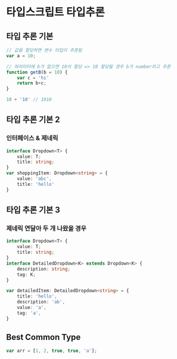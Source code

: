 # 타입스크립트 타입추론
## 타입 추론 기본
```typescript
// 값을 할당하면 변수 타입이 추론됨
var a = 10;

// 파라미터에 b가 없으면 10이 할당 => 10 할당될 경우 b가 number라고 추론
function getB(b = 10) {
    var c = 'hi'
    return b+c;
}

10 + '10' // 1010
```

## 타입 추론 기본 2
### 인터페이스 & 제네릭
```typescript
interface Dropdown<T> {
    value: T;
    title: string;
}
var shoppingItem: Dropdown<string> = {
    value: 'abc',
    title: 'hello'
}
```

## 타입 추론 기본 3
### 제네릭 연달아 두 개 나왔을 경우
```typescript
interface Dropdown<T> {
    value: T;
    title: string;
}
interface DetailedDropdown<K> extends Dropdown<K> {
    description: string;
    tag: K;
}

var detailedItem: DetailedDropdown<string> = {
    title: 'hello',
    description: 'ab',
    value: 'a',
    tag: 'a',
}
```

## Best Common Type
```typescript
var arr = [1, 2, true, true, 'a'];
```